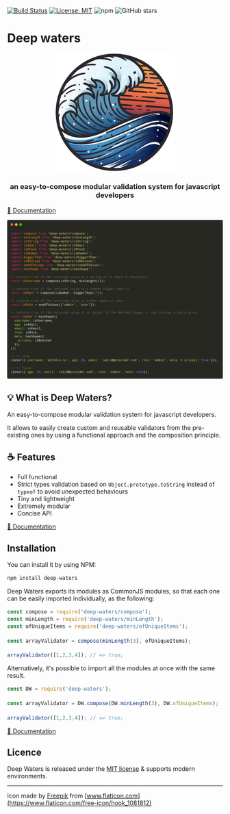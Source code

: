 [![Build Status](https://travis-ci.org/antonioru/deep-waters.svg?branch=master)](https://travis-ci.org/antonioru/deep-waters)
[![License: MIT](https://img.shields.io/badge/License-MIT-yellow.svg)](https://opensource.org/licenses/MIT)
![npm](https://img.shields.io/npm/v/deep-waters)
![GitHub stars](https://img.shields.io/github/stars/antonioru/deep-waters?style=social)

# Deep waters

<div align="center">
  <p align="center">
    <img src="./logo.png" alt="deep-waters" width="280px" />
  </p>
</div>
<div>
  <h3 align="center">
    an easy-to-compose modular validation system for javascript developers
  </h3>
  <a href="https://antonioru.gitbook.io/deep-waters/" target="_blank" align="center">
    📖 Documentation
  </a>
</div>

![Usage example](./usage_example.png)

## 💡 What is Deep Waters?


An easy-to-compose modular validation system for javascript developers. 

It allows to easily create custom and reusable validators from the pre-existing ones by using a functional approach 
and the composition principle. 

## ☕️ Features

* Full functional
* Strict types validation based on `Object.prototype.toString` instead of `typeof` to avoid unexpected behaviours
* Tiny and lightweight
* Extremely modular
* Concise API


<div>
  <a href="https://antonioru.gitbook.io/deep-waters/" target="_blank" align="center">
    📖 Documentation
  </a>
</div>

## Installation

You can install it by using NPM:

```bash
npm install deep-waters
```

Deep Waters exports its modules as CommonJS modules, so that each one can be easily imported individually, 
as the following:

```js
const compose = require('deep-waters/compose');
const minLength = require('deep-waters/minLength');
const ofUniqueItems = require('deep-waters/ofUniqueItems'); 

const arrayValidator = compose(minLength(3), ofUniqueItems);  

arrayValidator([1,2,3,4]); // => true;
```

Alternatively, it's possible to import all the modules at once with the same result.

```js
const DW = require('deep-waters');

const arrayValidator = DW.compose(DW.minLength(3), DW.ofUniqueItems);  

arrayValidator([1,2,3,4]); // => true;
```

<div>
  <a href="https://antonioru.gitbook.io/deep-waters/" target="_blank" align="center">
    📖 Documentation
  </a>
</div>

## Licence

Deep Waters is released under the [MIT license](./LICENSE.md) & supports modern environments.


---

Icon made by [Freepik](https://www.flaticon.com/authors/freepik) from [www.flaticon.com](https://www.flaticon.com/free-icon/hook_1081812)
